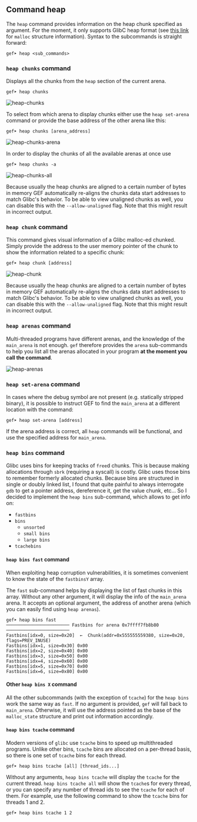 ## Command heap ##

The `heap` command provides information on the heap chunk specified as argument. For
the moment, it only supports GlibC heap format (see
[this link](http://code.woboq.org/userspace/glibc/malloc/malloc.c.html#malloc_chunk)
for `malloc` structure information). Syntax to the subcommands is straight forward:

```
gef➤ heap <sub_commands>
```

### `heap chunks` command ###

Displays all the chunks from the `heap` section of the current arena.

```
gef➤ heap chunks
```

![heap-chunks](https://i.imgur.com/y90SfKH.png)

To select from which arena to display chunks either use the `heap set-arena`
command or provide the base address of the other arena like this:

```
gef➤ heap chunks [arena_address]
```

![heap-chunks-arena](https://i.imgur.com/y1fybRx.png)

In order to display the chunks of all the available arenas at once use

```
gef➤ heap chunks -a
```

![heap-chunks-all](https://i.imgur.com/pTjRJFo.png)

Because usually the heap chunks are aligned to a certain number of bytes in
memory GEF automatically re-aligns the chunks data start addresses to match
Glibc's behavior. To be able to view unaligned chunks as well, you can disable
this with the `--allow-unaligned` flag. Note that this might result in
incorrect output.

### `heap chunk` command ###

This command gives visual information of a Glibc malloc-ed chunked. Simply
provide the address to the user memory pointer of the chunk to show the
information related to a specific chunk:

```
gef➤ heap chunk [address]
```

![heap-chunk](https://i.imgur.com/WXpHR58.png)

Because usually the heap chunks are aligned to a certain number of bytes in
memory GEF automatically re-aligns the chunks data start addresses to match
Glibc's behavior. To be able to view unaligned chunks as well, you can disable
this with the `--allow-unaligned` flag. Note that this might result in
incorrect output.

### `heap arenas` command ###

Multi-threaded programs have different arenas, and the knowledge of the
`main_arena` is not enough. `gef` therefore provides the `arena` sub-commands
to help you list all the arenas allocated in your program **at the moment you
call the command**.

![heap-arenas](https://i.imgur.com/ajbLiCF.png)

### `heap set-arena` command ###

In cases where the debug symbol are not present (e.g. statically stripped
binary), it is possible to instruct GEF to find the `main_arena` at a different
location with the command:

```
gef➤ heap set-arena [address]
```

If the arena address is correct, all `heap` commands will be functional, and use
the specified address for `main_arena`.

### `heap bins` command ###

Glibc uses bins for keeping tracks of `free`d chunks. This is because making
allocations through `sbrk` (requiring a syscall) is costly. Glibc uses those
bins to remember formerly allocated chunks. Because bins are structured in
single or doubly linked list, I found that quite painful to always interrogate
`gdb` to get a pointer address, dereference it, get the value chunk, etc... So
I decided to implement the `heap bins` sub-command, which allows to get info
on:

- `fastbins`
- `bins`
  - `unsorted`
  - `small bins`
  - `large bins`
- `tcachebins`

#### `heap bins fast` command ####

When exploiting heap corruption vulnerabilities, it is sometimes convenient to
know the state of the `fastbinsY` array.

The `fast` sub-command helps by displaying the list of fast chunks in this
array. Without any other argument, it will display the info of the `main_arena`
arena. It accepts an optional argument, the address of another arena (which you
can easily find using `heap arenas`).

```
gef➤ heap bins fast
──────────────────────── Fastbins for arena 0x7ffff7fb8b80 ────────────────────────
Fastbins[idx=0, size=0x20]  ←  Chunk(addr=0x555555559380, size=0x20, flags=PREV_INUSE)
Fastbins[idx=1, size=0x30] 0x00
Fastbins[idx=2, size=0x40] 0x00
Fastbins[idx=3, size=0x50] 0x00
Fastbins[idx=4, size=0x60] 0x00
Fastbins[idx=5, size=0x70] 0x00
Fastbins[idx=6, size=0x80] 0x00
```

#### Other `heap bins X` command ####

All the other subcommands (with the exception of `tcache`) for the `heap bins`
work the same way as `fast`. If no argument is provided, `gef` will fall back
to `main_arena`. Otherwise, it will use the address pointed as the base of the
`malloc_state` structure and print out information accordingly.

#### `heap bins tcache` command ####

Modern versions of `glibc` use `tcache` bins to speed up multithreaded
programs.  Unlike other bins, `tcache` bins are allocated on a per-thread
basis, so there is one set of `tcache` bins for each thread.

```
gef➤ heap bins tcache [all] [thread_ids...]
```

Without any arguments, `heap bins tcache` will display the `tcache` for the
current thread. `heap bins tcache all` will show the `tcache`s for every
thread, or you can specify any number of thread ids to see the `tcache` for
each of them. For example, use the following command to show the `tcache` bins
for threads 1 and 2.

```
gef➤ heap bins tcache 1 2
```
